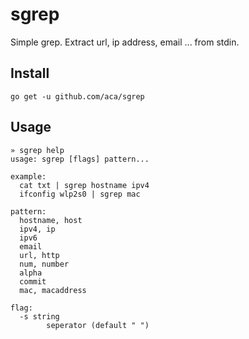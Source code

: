 # sgrep

Simple grep. Extract url, ip address, email ... from stdin.

Install
---
```
go get -u github.com/aca/sgrep
```

Usage
---
```
» sgrep help
usage: sgrep [flags] pattern...

example: 
  cat txt | sgrep hostname ipv4
  ifconfig wlp2s0 | sgrep mac

pattern:
  hostname, host
  ipv4, ip
  ipv6
  email
  url, http
  num, number
  alpha
  commit
  mac, macaddress

flag:
  -s string
    	seperator (default " ")
```
